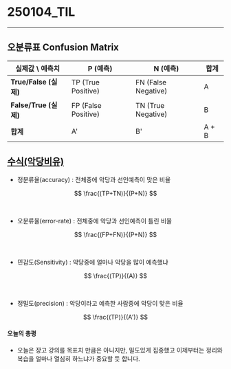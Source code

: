 # 250104_TIL
---
## 오분류표 Confusion Matrix
 | 실제값 \ 예측치 | P (예측)        | N (예측)       | 합계          |
|-----------------|--------------------|--------------------|---------------|
| **True/False (실제)** | TP (True Positive) | FN (False Negative)| A             |
| **False/True (실제)**| FP (False Positive)| TN (True Negative) | B             |
| **합계**        | A'                | B'                | A + B          |

## <u>수식(악당비유)</u>

- 정분류율(accuracy) : 전체중에 악당과 선인예측이 맞은 비율

$$
    \frac{(TP+TN)}{(P+N)}
$$ 

<br>

- 오분류율(error-rate) : 전체중에 악당과 선인예측이 틀린 비율

$$
    \frac{(FP+FN)}{(P+N)}
$$

<br>

- 민감도(Sensitivity) : 악당중에 얼마나 악당을 많이 예측했냐

$$
    \frac{(TP)}{(A)}
$$

<br>

- 정밀도(precision) : 악당이라고 예측한 사람중에 악당이 맞은 비율

$$
    \frac{(TP)}{(A')}
$$

#### 오늘의 총평

- 오늘은 장고 강의를 목표치 만큼은 아니지만, 밀도있게 집중했고 이제부터는 정리와 복습을 얼마나 열심히 하느냐가 중요할 듯 합니다.